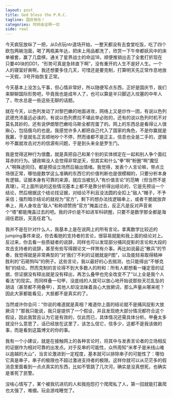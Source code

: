 ```yaml
---
layout: post
title: God bless the P.R.C.
tagline: 国庆快乐！
categories: 时间会证明一切
side: real
---
```


今天疯狂放纵了一把，从0点玩ntr道场开始，一整天都没有去食堂吃饭，吃了四个欧包两碗泡面，喝了两瓶美年达，把床上用品都洗了，欣赏一下午帝都妖风中的床单被套，赢了几盘棋，通关了星界战士的命运18，顺便推销出去了全套打折现在只要40块的DD1，“形势可真是急转直下啊”，没有重开的人生不是好人生。一个人的寝室好爽啊，我还想要多住几天，可惜还是要克制，打算明天先正常作息地放一天假，3号开始恢复正常。

今天基本上没怎么干事，但心情非常好，所以随便写点东西，正好是国庆节，我们来聊聊国际形势吧，毕竟我也是成年人了，也可以算是半只脚迈入坟墓的中年人了，吹水总是一些这些无聊的话题。

就在今天，以色列发动了对黎巴嫩的地面进攻，网络上又是炒作一团，有说以色列武德充沛虽远必诛的，有说以色列费拉不堪此举必败的，还有的说以色列时机不对莫名其妙的，还有说伊朗黎巴嫩哈马斯全都完蛋了的。网上的东西总是看得让人很揪心，包括俄乌的也是。我感觉许多人都把自己代入了国家的角色，不是你赢就是我赢，于是就名正言顺地吵个不停，然而谁都不是正主，信息也全是二手的，逻辑吵不赢就攻击对方的信源有问题，于是到头来全是罗生门。

我是觉得这种行为很蠢，就是真把自己和某个别的实体绑定在一起和别人争个面红耳赤的行为。键政嘛没人会觉得非常逆天，但其实和什么“拳”啊“粉圈”啊“魔怔人”啊殊途同归，都是预设立场然后输出情绪。我觉得，发表个人言论嘛，带点立场很正常，哪怕是数学这么准确的东西它的价值判断也是很模糊的，只要分析本身有逻辑，证据本身有可靠的来源，就应当被划入“有价值言论”的范畴（但当然不是真理）。可上面所说的这些情况基本上都不是靠分析得出结论的，它是先预设一个结论，然后根据这个结论找证据，对结论不利且没法圆的全扣上“敌人”帽子，不予采信；强烈暗示结论的就视为“官方”，剩下的想办法找逻辑串上，或者干脆就放弃串上，用人身攻击“敌人”和称颂赞扬“官方”掩盖过去，反正凡是反对声音来个“塔”都能掩盖过去的吧。我的评价是不如进军科研圈，只要不是数学那全都是海阔任君跃，天高任君飞。

我并不是在针对什么人，我基本上是在说网上的所有言论。拿离数学比较近的jumping事件来说，你去看她的支持者的言论，很容易就能和我上面的结论对上。反过来，你去看一些质疑者的说辞，同样也可以发现部分捕风捉影的言论和大段的攻击支持者的说辞，甚至有些写得跟论文一样煞有介事。再比如说最近“散兵”的节奏，我觉得就是非常典型的“对‘我们’不利的证据就是P图”，以及能轻易取得精神胜利的“石砸狗叫”的例子。这些言论，我以最好的心去揣测，也只能得出“不够克制”的结论。然而克制的言论得不到大多数人的附和：所有人都想看一锤定音的证据，但证据没有释出就是没有释出，再怎么叠甲也完全改变不了“以上全是我个人看法”的现实。而同样叠一句甲，没底线的人就可以放心地开始说那些天花乱坠的胡话（甚至都不用叠甲），其他人却没法昧着良心大放厥词，那么声量从哪来呢？因此大家都能看见，大抵都不是真实的了。

当然或许你会问：“你说的难道就是真相？难道你上面的结论就不是捕风捉影大放厥词？”那我只能说，我只是提供了一个假设，并且发现绝大部分情况都符合这个假设，因此我暂且认为它是有效的，仅此而已，具体情况还需具体分析。甲叠太多就没什么意思了，话已经放在这里了，该怎么信它，信多少，这都不是我该做的事，而是看到这篇博文的你的事。

我有一个小建议，就是在接触网上的各种言论时，将其中与发表言论者的立场相反的证据作为相对可靠的出发点。对于反串的可能性，众所周知“米孝子是米线山难以逾越的大山”，当言论激进到一定程度，基本就可以排除串子的可能性了：哪怕它真是串子，串子的极限也不超过激进支持者的极限。这样你就可以从茫茫多的假消息里面看到一点点真实的东西，比如不管跳了几次河，确实是没真想死，也确实是害死了民警。

没啥心情写了，某个被我坑进坑的人和我抱怨打个爬爬私了人，第一回就能打赢爬也太强了，难绷。玩会游戏睡觉了。